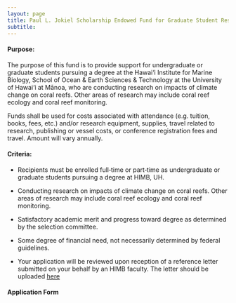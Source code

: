 ```yaml
---
layout: page
title: Paul L. Jokiel Scholarship Endowed Fund for Graduate Student Research in Climate Change 
subtitle: 
---
```



#### Purpose:

The purpose of this fund is to provide support for undergraduate or graduate students
pursuing a degree at the Hawai‘i Institute for Marine Biology, School of Ocean & Earth Sciences &
Technology at the University of Hawai‘i at Mānoa, who are conducting research on impacts of climate
change on coral reefs. Other areas of research may include coral reef ecology and coral reef
monitoring.

Funds shall be used for costs associated with attendance (e.g. tuition, books, fees, etc.) and/or
research equipment, supplies, travel related to research, publishing or vessel costs, or conference
registration fees and travel. Amount will vary annually.

#### Criteria:

* Recipients must be enrolled full‐time or part‐time as undergraduate or graduate students
pursuing a degree at HIMB, UH.

* Conducting research on impacts of climate change on coral reefs. Other areas of research may
include coral reef ecology and coral reef monitoring.

* Satisfactory academic merit and progress toward degree as determined by the selection
committee.

* Some degree of financial need, not necessarily determined by federal guidelines.

* Your application will be reviewed upon reception of a reference letter submitted on your behalf by an HIMB faculty. The letter should be uploaded [here](../faculty_form_upload)



#### Application Form

<div class="cognito">
<script src="https://services.cognitoforms.com/s/lsYMFXl4X06ptGHB72ODFA"></script>
<script>Cognito.load("forms", { id: "7" });</script>
</div>
